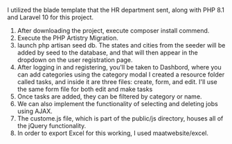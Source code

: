 I utilized the blade template that the HR department sent, along with PHP 8.1 and Laravel 10 for this project.
1. After downloading the project, execute composer install commend. 
2. Execute the PHP Artistry Migration.
3. launch php artisan seed db. The states and cities from the seeder will be added by seed to the database, and that will then appear in the dropdown on the user registration page. 
4. After logging in and registering, you'll be taken to Dashbord, where you can add categories using the category modal 
I created a resource folder called tasks, and inside it are three files: create, form, and edit. I'll use the same form file for both edit and make tasks 
6. Once tasks are added, they can be filtered by category or name. 
7. We can also implement the functionality of selecting and deleting jobs using AJAX. 
8. The custome.js file, which is part of the public/js directory, houses all of the jQuery functionality. 
9. In order to export Excel for this working, I used maatwebsite/excel. 
